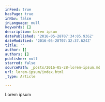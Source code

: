 ```yaml
---
inFeed: true
hasPage: true
inNav: false
inLanguage: null
keywords: []
description: Lorem ipsum
datePublished: '2016-05-28T07:34:05.936Z'
dateModified: '2016-05-28T07:32:37.624Z'
title: ''
author: []
authors: []
publisher: null
starred: false
sourcePath: _posts/2016-05-28-lorem-ipsum.md
url: lorem-ipsum/index.html
_type: Article

---
```

Lorem ipsum